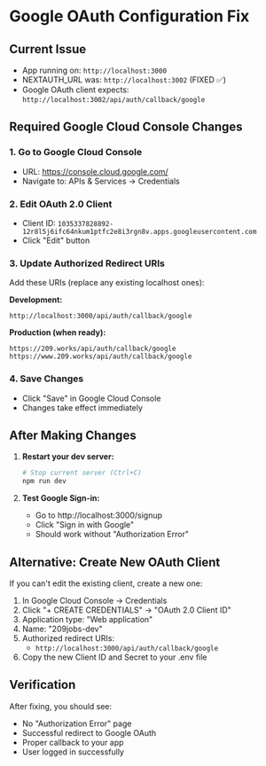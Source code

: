 # Google OAuth Configuration Fix

## Current Issue
- App running on: `http://localhost:3000`
- NEXTAUTH_URL was: `http://localhost:3002` (FIXED ✅)
- Google OAuth client expects: `http://localhost:3002/api/auth/callback/google`

## Required Google Cloud Console Changes

### 1. Go to Google Cloud Console
- URL: https://console.cloud.google.com/
- Navigate to: APIs & Services → Credentials

### 2. Edit OAuth 2.0 Client
- Client ID: `1035337828892-12r8l5j6ifc64nkum1ptfc2e8i3rgn8v.apps.googleusercontent.com`
- Click "Edit" button

### 3. Update Authorized Redirect URIs
Add these URIs (replace any existing localhost ones):

**Development:**
```
http://localhost:3000/api/auth/callback/google
```

**Production (when ready):**
```
https://209.works/api/auth/callback/google
https://www.209.works/api/auth/callback/google
```

### 4. Save Changes
- Click "Save" in Google Cloud Console
- Changes take effect immediately

## After Making Changes

1. **Restart your dev server:**
   ```bash
   # Stop current server (Ctrl+C)
   npm run dev
   ```

2. **Test Google Sign-in:**
   - Go to http://localhost:3000/signup
   - Click "Sign in with Google"
   - Should work without "Authorization Error"

## Alternative: Create New OAuth Client

If you can't edit the existing client, create a new one:

1. In Google Cloud Console → Credentials
2. Click "+ CREATE CREDENTIALS" → "OAuth 2.0 Client ID"
3. Application type: "Web application"
4. Name: "209jobs-dev"
5. Authorized redirect URIs:
   - `http://localhost:3000/api/auth/callback/google`
6. Copy the new Client ID and Secret to your .env file

## Verification

After fixing, you should see:
- No "Authorization Error" page
- Successful redirect to Google OAuth
- Proper callback to your app
- User logged in successfully
